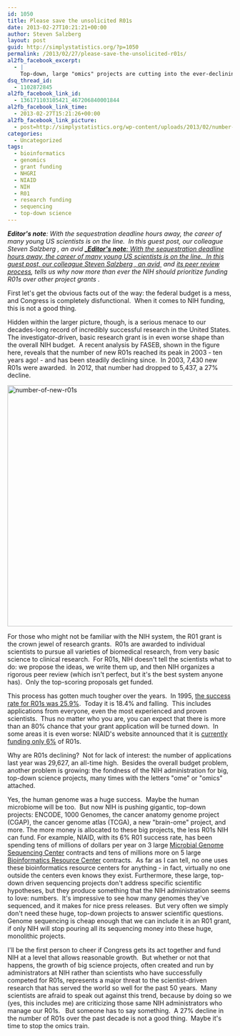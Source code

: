 ```yaml
---
id: 1050
title: Please save the unsolicited R01s
date: 2013-02-27T10:21:21+00:00
author: Steven Salzberg
layout: post
guid: http://simplystatistics.org/?p=1050
permalink: /2013/02/27/please-save-the-unsolicited-r01s/
al2fb_facebook_excerpt:
  - |
    Top-down, large "omics" projects are cutting into the ever-declining funds for basic research funding.  NIH can't fix Congress, but it can do more to save basic research by funding more R01 grants.
dsq_thread_id:
  - 1102872845
al2fb_facebook_link_id:
  - 136171103105421_467206840001844
al2fb_facebook_link_time:
  - 2013-02-27T15:21:26+00:00
al2fb_facebook_link_picture:
  - post=http://simplystatistics.org/wp-content/uploads/2013/02/number-of-new-r01s.jpg
categories:
  - Uncategorized
tags:
  - bioinformatics
  - genomics
  - grant funding
  - NHGRI
  - NIAID
  - NIH
  - R01
  - research funding
  - sequencing
  - top-down science
---
```

_**Editor's note**: With the sequestration deadline hours away, the career of many young US scientists is on the line.  In this guest post, our colleague Steven Salzberg , an avid [_**Editor's note**: With the sequestration deadline hours away, the career of many young US scientists is on the line.  In this guest post, our colleague Steven Salzberg , an avid ](http://www.forbes.com/sites/stevensalzberg/2013/01/14/congress-is-killing-medical-research/) and [its peer review process](http://simplystatistics.org/2013/01/04/does-nih-fund-innovative-work-does-nature-care-about-publishing-accurate-articles/), tells us why now more than ever the NIH should prioritize funding R01s over other project grants ._

First let's get the obvious facts out of the way: the federal budget is a mess, and Congress is completely disfunctional.  When it comes to NIH funding, this is not a good thing.

Hidden within the larger picture, though, is a serious menace to our decades-long record of incredibly successful research in the United States.  The investigator-driven, basic research grant is in even worse shape than the overall NIH budget.  A recent analysis by FASEB, shown in the figure here, reveals that the number of new R01s reached its peak in 2003 - ten years ago! - and has been steadily declining since.  In 2003, 7,430 new R01s were awarded.  In 2012, that number had dropped to 5,437, a 27% decline.

<a href="http://simplystatistics.org/2013/02/27/please-save-the-unsolicited-r01s/number-of-new-r01s/" rel="attachment wp-att-1055"><img class="alignnone size-full wp-image-1055" alt="number-of-new-r01s" src="http://simplystatistics.org/wp-content/uploads/2013/02/number-of-new-r01s.jpg" width="720" height="540" srcset="http://simplystatistics.org/wp-content/uploads/2013/02/number-of-new-r01s-300x225.jpg 300w, http://simplystatistics.org/wp-content/uploads/2013/02/number-of-new-r01s.jpg 720w" sizes="(max-width: 720px) 100vw, 720px" /></a>

For those who might not be familiar with the NIH system, the R01 grant is the crown jewel of research grants.  R01s are awarded to individual scientists to pursue all varieties of biomedical research, from very basic science to clinical research.  For R01s, NIH doesn't tell the scientists what to do: we propose the ideas, we write them up, and then NIH organizes a rigorous peer review (which isn't perfect, but it's the best system anyone has).  Only the top-scoring proposals get funded.

This process has gotten much tougher over the years.  In 1995, <a href="http://www.faseb.org/Policy-and-Government-Affairs/Data-Compilations/NIH-Research-Funding-Trends.aspx" target="_blank">the success rate for R01s was 25.9%</a>.  Today it is 18.4% and falling.  This includes applications from everyone, even the most experienced and proven scientists.  Thus no matter who you are, you can expect that there is more than an 80% chance that your grant application will be turned down.  In some areas it is even worse: NIAID's website announced that it is <a href="http://www.niaid.nih.gov/researchfunding/paybud/pages/paylines.aspx" target="_blank">currently funding only 6%</a> of R01s.

Why are R01s declining?  Not for lack of interest: the number of applications last year was 29,627, an all-time high.  Besides the overall budget problem, another problem is growing: the fondness of the NIH administration for big, top-down science projects, many times with the letters "ome" or "omics" attached.

Yes, the human genome was a huge success.  Maybe the human microbiome will be too.  But now NIH is pushing gigantic, top-down projects: ENCODE, 1000 Genomes, the cancer anatomy genome project (CGAP), the cancer genome atlas (TCGA), a new "brain-ome" project, and more. The more money is allocated to these big projects, the less R01s NIH can fund. For example, NIAID, with its 6% R01 success rate, has been spending tens of millions of dollars per year on 3 large <a href="http://www.niaid.nih.gov/labsandresources/resources/dmid/gsc/Pages/default.aspx" target="_blank">Microbial Genome Sequencing Center</a> contracts and tens of millions more on 5 large <a href="http://www.niaid.nih.gov/labsandresources/resources/dmid/brc/Pages/awards.aspx" target="_blank">Bioinformatics Resource Center</a> contracts.  As far as I can tell, no one uses these bioinformatics resource centers for anything - in fact, virtually no one outside the centers even knows they exist. Furthermore, these large, top-down driven sequencing projects don't address specific scientific hypotheses, but they produce something that the NIH administration seems to love: numbers.  It's impressive to see how many genomes they've sequenced, and it makes for nice press releases.  But very often we simply don't need these huge, top-down projects to answer scientific questions.  Genome sequencing is cheap enough that we can include it in an R01 grant, if only NIH will stop pouring all its sequencing money into these huge, monolithic projects.

I'll be the first person to cheer if Congress gets its act together and fund NIH at a level that allows reasonable growth.  But whether or not that happens, the growth of big science projects, often created and run by administrators at NIH rather than scientists who have successfully competed for R01s, represents a major threat to the scientist-driven research that has served the world so well for the past 50 years.  Many scientists are afraid to speak out against this trend, because by doing so we (yes, this includes me) are criticizing those same NIH administrators who manage our R01s.   But someone has to say something.  A 27% decline in the number of R01s over the past decade is not a good thing.  Maybe it's time to stop the omics train.